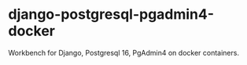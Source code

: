 # django-postgresql-pgadmin4-docker
Workbench for Django, Postgresql 16, PgAdmin4 on docker containers.
